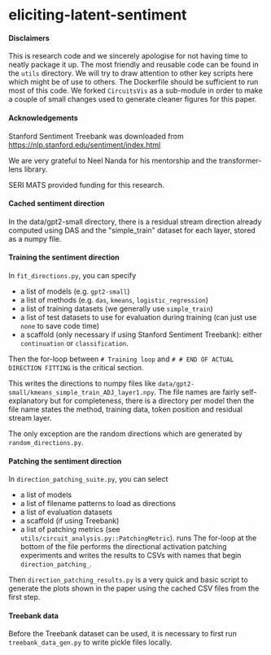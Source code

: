 # eliciting-latent-sentiment

#### Disclaimers
This is research code and we sincerely apologise for not having time to neatly package it up. The most friendly and reusable code can be found in the `utils` directory. We will try to draw attention to other key scripts here which might be of use to others. The Dockerfile should be sufficient to run most of this code. We forked `CircuitsVis` as a sub-module in order to make a couple of small changes used to generate cleaner figures for this paper.

#### Acknowledgements
Stanford Sentiment Treebank was downloaded from https://nlp.stanford.edu/sentiment/index.html

We are very grateful to Neel Nanda for his mentorship and the transformer-lens library.

SERI MATS provided funding for this research.

#### Cached sentiment direction
In the data/gpt2-small directory, there is a residual stream direction already computed using DAS and the "simple_train" dataset for each layer, stored as a numpy file.

#### Training the sentiment direction
In `fit_directions.py`, you can specify 
* a list of models (e.g. `gpt2-small`)
* a list of methods (e.g. `das`, `kmeans`, `logistic_regression`)
* a list of training datasets (we generally use `simple_train`)
* a list of test datasets to use for evaluation during training (can just use `none` to save code time)
* a scaffold (only necessary if using Stanford Sentiment Treebank): either `continuation` or `classification`.

Then the for-loop between `# Training loop` and `# # END OF ACTUAL DIRECTION FITTING` is the critical section.

This writes the directions to numpy files like `data/gpt2-small/kmeans_simple_train_ADJ_layer1.npy`. The file names are fairly self-explanatory but for completeness, there is a directory per model then the file name states the method, training data, token position and residual stream layer.

The only exception are the random directions which are generated by `random_directions.py`.

#### Patching the sentiment direction
In `direction_patching_suite.py`, you can select
* a list of models
* a list of filename patterns to load as directions
* a list of evaluation datasets
* a scaffold (if using Treebank)
* a list of patching metrics (see `utils/circuit_analysis.py::PatchingMetric`).
 runs 
The for-loop at the bottom of the file performs the directional activation patching experiments and writes the results to CSVs with names that begin `direction_patching_`.

Then `direction_patching_results.py` is a very quick and basic script to generate the plots shown in the paper using the cached CSV files from the first step.

#### Treebank data
Before the Treebank dataset can be used, it is necessary to first run `treebank_data_gen.py` to write pickle files locally.

